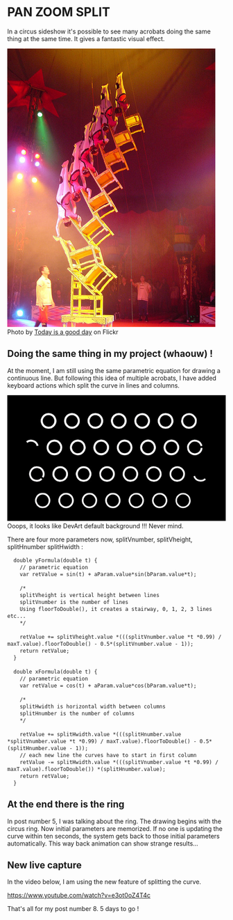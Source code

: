 # PAN ZOOM SPLIT
In a circus sideshow it's possible to see many acrobats doing the same thing at the same time. It gives a fantastic visual effect. 

![Acrobats](../project_images/9962624_5ccd1cf9b2_z.jpg?raw=true "Acrobats")
Photo by [Today is a good day](https://www.flickr.com/photos/good_day/) on Flickr

## Doing the same thing in my project (whaouw) !
At the moment, I am still using the same parametric equation for drawing a continuous line. But following this idea of multiple acrobats, I have added keyboard actions which split the curve in lines and columns. 

![Lines and columns](../project_images/curve04.jpg?raw=true "Lines and columns")
Ooops, it looks like DevArt default background !!! Never mind.

There are four more parameters now, splitVnumber, splitVheight, splitHnumber splitHwidth :

```
  double yFormula(double t) {
  	// parametric equation
    var retValue = sin(t) + aParam.value*sin(bParam.value*t);
    
    /* 
    splitVheight is vertical height between lines
    splitVnumber is the number of lines
    Using floorToDouble(), it creates a stairway, 0, 1, 2, 3 lines etc... 
    */
    
    retValue += splitVheight.value *(((splitVnumber.value *t *0.99) / maxT.value).floorToDouble() - 0.5*(splitVnumber.value - 1));
    return retValue;
  }

  double xFormula(double t) {
  	// parametric equation
    var retValue = cos(t) + aParam.value*cos(bParam.value*t);
    
    /* 
    splitHwidth is horizontal width between columns
    splitHnumber is the number of columns
    */
    
    retValue += splitHwidth.value *(((splitHnumber.value *splitVnumber.value *t *0.99) / maxT.value).floorToDouble() - 0.5*(splitHnumber.value - 1));
    // each new line the curves have to start in first column
    retValue -= splitHwidth.value *(((splitVnumber.value *t *0.99) / maxT.value).floorToDouble()) *(splitHnumber.value);
    return retValue;
  }
```

## At the end there is the ring
In post number 5, I was talking about the ring. The drawing begins with the circus ring. Now initial parameters are memorized. If no one is updating the curve within ten seconds, the system gets back to those initial parameters automatically. This way back animation can show strange results...

## New live capture
In the video below, I am using the new feature of splitting the curve.

https://www.youtube.com/watch?v=e3ot0oZ4T4c


That's all for my post number 8. 5 days to go !